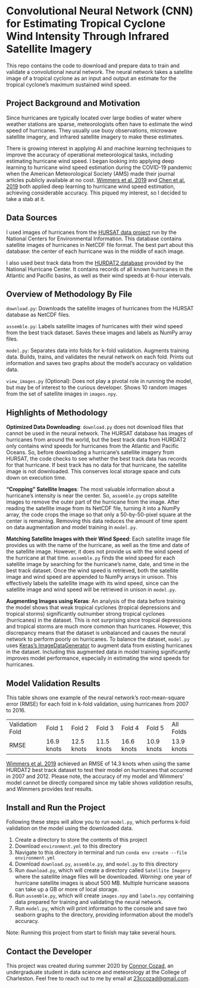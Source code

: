# Convolutional Neural Network (CNN) for Estimating Tropical Cyclone Wind Intensity Through Infrared Satellite Imagery
This repo contains the code to download and prepare data to train and validate a convolutional neural network. The neural network takes a satellite image of a tropical cyclone as an input and output an estimate for the tropical cyclone’s maximum sustained wind speed.
## Project Background and Motivation
Since hurricanes are typically located over large bodies of water where weather stations are sparse, meteorologists often have to estimate the wind speed of hurricanes. They usually use buoy observations, microwave satellite imagery, and infrared satellite imagery to make these estimates.

There is growing interest in applying AI and machine learning techniques to improve the accuracy of operational meteorological tasks, including estimating hurricane wind speed. I began looking into applying deep learning to hurricane wind speed estimation during the COVID-19 pandemic when the American Meteorological Society (AMS) made their journal articles publicly available at no cost. <a href="https://journals.ametsoc.org/mwr/article/147/6/2261/344590/Using-Deep-Learning-to-Estimate-Tropical-Cyclone">Wimmers et al. 2019</a> and <a href="https://journals.ametsoc.org/waf/article/34/2/447/291/Estimating-Tropical-Cyclone-Intensity-by-Satellite">Chen et al. 2019</a> both applied deep learning to hurricane wind speed estimation, achieving considerable accuracy. This piqued my interest, so I decided to take a stab at it.
## Data Sources
I used images of hurricanes from the <a href="https://www.ncdc.noaa.gov/hursat/">HURSAT data project</a> run by the National Centers for Environmental Information. This database contains satellite images of hurricanes in NetCDF file format. The best part about this database: the center of each hurricane was in the middle of each image.

I also used best track data from the <a href="https://www.nhc.noaa.gov/data/#hurdat">HURDAT2 database</a> provided by the National Hurricane Center. It contains records of all known hurricanes in the Atlantic and Pacific basins, as well as their wind speeds at 6-hour intervals.
## Overview of Methodology By File
`download.py`: Downloads the satellite images of hurricanes from the HURSAT database as NetCDF files.

`assemble.py`: Labels satellite images of hurricanes with their wind speed from the best track dataset. Saves these images and labels as NumPy array files.

`model.py`: Separates data into folds for k-fold validation. Augments training data. Builds, trains, and validates the neural network on each fold. Prints out information and saves two graphs about the model’s accuracy on validation data.

`view_images.py` (Optional): Does not play a pivotal role in running the model, but may be of interest to the curious developer. Shows 10 random images from the set of satellite images in `images.npy`.
## Highlights of Methodology
<b>Optimized Data Downloading</b>: `download.py` does not download files that cannot be used in the neural network. The HURSAT database has images of hurricanes from around the world, but the best track data from HURDAT2 only contains wind speeds for hurricanes from the Atlantic and Pacific Oceans. So, before downloading a hurricane’s satellite imagery from HURSAT, the code checks to see whether the best track data has records for that hurricane. If best track has no data for that hurricane, the satellite image is not downloaded. This conserves local storage space and cuts down on execution time.

<b>“Cropping” Satellite Images</b>: The most valuable information about a hurricane’s intensity is near the center. So, `assemble.py` crops satellite images to remove the outer part of the hurricane from the image. After reading the satellite image from its NetCDF file, turning it into a NumPy array, the code crops the image so that only a 50-by-50-pixel square at the center is remaining. Removing this data reduces the amount of time spent on data augmentation and model training in `model.py`.

<b>Matching Satellite Images with their Wind Speed</b>: Each satellite image file provides us with the name of the hurricane, as well as the time and date of the satellite image. However, it does not provide us with the wind speed of the hurricane at that time. `assemble.py` finds the wind speed for each satellite image by searching for the hurricane’s name, date, and time in the best track dataset. Once the wind speed is retrieved, both the satellite image and wind speed are appended to NumPy arrays in unison. This effectively labels the satellite image with its wind speed, since can the satellite image and wind speed will be retrieved in unison in `model.py`.

<b>Augmenting Images using Keras</b>: An analysis of the data before training the model shows that weak tropical cyclones (tropical depressions and tropical storms) significantly outnumber strong tropical cyclones (hurricanes) in the dataset. This is not surprising since tropical depressions and tropical storms are much more common than hurricanes. However, this discrepancy means that the dataset is unbalanced and causes the neural network to perform poorly on hurricanes. To balance the dataset, `model.py` uses <a href="https://blog.keras.io/building-powerful-image-classification-models-using-very-little-data.html">Keras’s ImageDataGenerator</a> to augment data from existing hurricanes in the dataset. Including this augmented data in model training significantly improves model performance, especially in estimating the wind speeds for hurricanes.
## Model Validation Results
This table shows one example of the neural network’s root-mean-square error (RMSE) for each fold in k-fold validation, using hurricanes from 2007 to 2016.

<table>
  <tr>
    <td>Validation Fold</td>
    <td>Fold 1</td>
    <td>Fold 2</td>
    <td>Fold 3</td>
    <td>Fold 4</td>
    <td>Fold 5</td>
    <td>All Folds</td>
  <tr>
  <tr>
    <td>RMSE</td>
    <td>16.9 knots</td>
    <td>12.5 knots</td>
    <td>11.5 knots</td>
    <td>16.6 knots</td>
    <td>10.9 knots</td>
    <td>13.9 knots</td>
  <tr>
</table>
<a href="https://journals.ametsoc.org/mwr/article/147/6/2261/344590/Using-Deep-Learning-to-Estimate-Tropical-Cyclone">Wimmers et al. 2019</a> achieved an RMSE of 14.3 knots when using the same HURDAT2 best track dataset to test their model on hurricanes that occurred in 2007 and 2012. Please note, the accuracy of my model and Wimmers' model cannot be directly compared since my table shows <i>validation</i> results, and Wimmers provides <i>test</i> results.

## Install and Run the Project
Following these steps will allow you to run `model.py`, which performs k-fold validation on the model using the downloaded data. 
1.	Create a directory to store the contents of this project
2.	Download `environment.yml` to this directory
3.	Navigate to this directory in terminal and run `conda env create --file environment.yml`
4.	Download `download.py`, `assemble.py`, and `model.py` to this directory
5.	Run `download.py`, which will create a directory called `Satellite Imagery` where the satellite image files will be downloaded. <i>Warning</i>: one year of hurricane satellite images is about 500 MB. Multiple hurricane seasons can take up a GB or more of local storage.
6.	Run `assemble.py`, which will create `images.npy` and `labels.npy` containing data prepared for training and validating the neural network.
7.	Run `model.py`, which will print information to the console and save two seaborn graphs to the directory, providing information about the model’s accuracy.

Note: Running this project from start to finish may take several hours.
## Contact the Developer
This project was created during summer 2020 by <a href="https://www.linkedin.com/in/connor-cozad/">Connor Cozad</a>, an undergraduate student in data science and meteorology at the College of Charleston. Feel free to reach out to me by email at 23ccozad@gmail.com.
